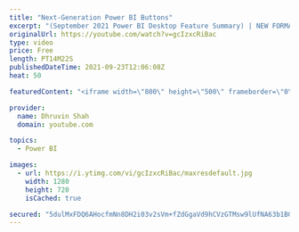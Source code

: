 ```yaml
---
title: "Next-Generation Power BI Buttons"
excerpt: "(September 2021 Power BI Desktop Feature Summary) | NEW FORMATTING OPTIONS FOR POWER BI BUTTONS  Welcome to one more Power BI Desktop Update from September 2021. Microsoft has announced new formatting options for Power BI Buttons. Now we can build next-generation Power BI Buttons using Shape, Icon, Fill,"
originalUrl: https://youtube.com/watch?v=gcIzxcRiBac
type: video
price: Free
length: PT14M22S
publishedDateTime: 2021-09-23T12:06:08Z
heat: 50

featuredContent: "<iframe width=\"800\" height=\"500\" frameborder=\"0\" src=\"https://www.youtube.com/embed/gcIzxcRiBac\" allow=\"accelerometer; autoplay; encrypted-media; gyroscope; picture-in-picture\" allowfullscreen></iframe>"

provider:
  name: Dhruvin Shah
  domain: youtube.com

topics:
  - Power BI

images:
  - url: https://i.ytimg.com/vi/gcIzxcRiBac/maxresdefault.jpg
    width: 1280
    height: 720
    isCached: true

secured: "5dulMxFDQ6AHocfmNn8DH2i03v2sVm+fZdGgaVd9hCVzGTMsw9lUfNA63b1BG2Gh3SFn1G0e4Mw2OmYMP40gm7+RLnCibLoZMQKdN2cVzEQtzw/1MxX/sL+sXr0i5mqshKbnzrBG94W1huqejwEvywUSluBJujBqhDw0RhFkZR8zlFymQBlS8jWr42R8ah9RVkB6ppFLR6SMYrdd1Zs/McQugJLa4hr0ajmAdJ9rwtq3ozZ7NvdgIFGGBOdZIO69zTIJbb01tnyQXKZ9W9fjyiOUJuoScbf+M7mnPIfNmJvjZ5twvCVv1mo+WjD7VcDHj19wW+Tgci66KQoFVd67x/vEgNFNivy+ahBIoIRGgeXmh1u4OGuarg/X1hU65uAcEBQ9wNWEbcCdzCYhVkNymUOa1GwcsoIxzDPFEC345sc=;TxY+Jc8dbhUDB8KEjjQ/Fw=="
---
```


